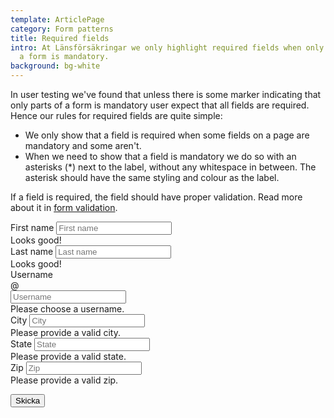 ```yaml
---
template: ArticlePage
category: Form patterns
title: Required fields
intro: At Länsförsäkringar we only highlight required fields when only parts of
  a form is mandatory.
background: bg-white
---
```

In user testing we've found that  unless there is some marker indicating that only parts of a form is mandatory user expect that all fields are required. Hence our rules for required fields are quite simple:

* We only show that a field is required when some fields on a page are mandatory and some aren't.
* When we need to show that a field is mandatory we do so with an asterisks (*) next to the label, without any whitespace in between. The asterisk should have the same styling and colour as the label.

If a field is required, the field should have proper validation. Read more about it in [form validation](../form-validation).

<LfuiWrapper script="var forms = document.getElementById('needs-validation');     var validation = Array.prototype.filter.call(forms, function(form) {      form.addEventListener('submit', function(event) {         if (form.checkValidity() === false) {           event.preventDefault();           event.stopPropagation();         }         form.classList.add('was-validated');       }, false);     });">

<form id="needs-validation" novalidate>
<div class="row">
<div class="col-md-6">
<div class="form-group">
<label for="validationCustom01">First name</label>
<input type="text" class="form-control" id="validationCustom01" placeholder="First name" required>
<div class="valid-feedback">
Looks good!
</div>
</div>
</div>
<div class="col-md-6">
<div class="form-group">
<label for="validationCustom02">Last name</label>
<input type="text" class="form-control" id="validationCustom02" placeholder="Last name" required>
<div class="valid-feedback">
Looks good!
</div>
</div>
</div>
</div>
<div class="row">
<div class="col-md-6">
<div class="form-group">
<label for="validationCustomUsername">Username</label>
<div class="input-group">
<div class="input-group-prepend">
<span class="input-group-text" id="inputGroupPrepend">@</span>
</div>
<input type="text" class="form-control" id="validationCustomUsername" placeholder="Username" aria-describedby="inputGroupPrepend" required>
<div class="invalid-feedback">
Please choose a username.
</div>
</div>
</div>
</div>
<div class="col-md-6">
<div class="form-group">
<label for="validationCustom03">City</label>
<input type="text" class="form-control" id="validationCustom03" placeholder="City" required>
<div class="invalid-feedback">
Please provide a valid city.
</div>
</div>
</div>
</div>
<div class="row">
<div class="col-md-6">
<div class="form-group">
<label for="validationCustom04">State</label>
<input type="text" class="form-control" id="validationCustom04" placeholder="State" required>
<div class="invalid-feedback">
Please provide a valid state.
</div>
</div>
</div>
<div class="col-md-6">
<div class="form-group">
<label for="validationCustom05">Zip</label>
<input type="text" class="form-control" id="validationCustom05" placeholder="Zip" required>
<div class="invalid-feedback">
Please provide a valid zip.
</div>
</div>
</div>
</div>
<div class="row">
<div class="col-12 text-right">

<button class="btn btn-sm-block btn-primary mb-2" type="submit">Skicka</button>

</div>
</div>
</form>
</LfuiWrapper>

